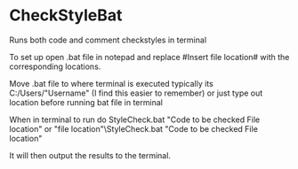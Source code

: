 # CheckStyleBat
Runs both code and comment checkstyles in terminal

To set up open .bat file in notepad and replace #Insert file location# with the corresponding locations.

Move .bat file to where terminal is executed typically its C:/Users/"Username" (I find this easier to remember) or just type out location before running bat file in terminal

When in terminal to run do StyleCheck.bat "Code to be checked File location" or "file location"\StyleCheck.bat "Code to be checked File location"

It will then output the results to the terminal.
